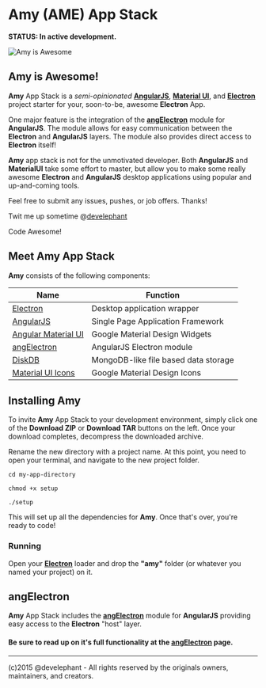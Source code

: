 # Amy (AME) App Stack

__STATUS: In active development.__

![Amy is Awesome](https://s3.amazonaws.com/electron-assets/amy-app-small.png)

## Amy is Awesome!

__Amy__ App Stack is a _semi-opinionated_ [__AngularJS__](http://angularjs.org), [__Material UI__](https://material.angularjs.org), and [__Electron__](http://electron.atom.io)  project starter for your, soon-to-be, awesome __Electron__ App.

One major feature is the integration of the [__angElectron__](https://github.com/develephant/ang-electron) module for __AngularJS__.  The module allows for easy communication between the __Electron__ and __AngularJS__ layers.  The module also provides direct access to __Electron__ itself!

__Amy__ app stack is not for the unmotivated developer.  Both __AngularJS__ and __MaterialUI__ take some effort to master, but allow you to make some really awesome __Electron__ and __AngularJS__ desktop applications using popular and up-and-coming tools.

Feel free to submit any issues, pushes, or job offers. Thanks!

Twit me up sometime @[develephant](http://twitter.com/develephant)

Code Awesome!


## Meet Amy App Stack

__Amy__ consists of the following components:

Name | Function
-----|---------
[Electron](http://electron.atom.io) | Desktop application wrapper
[AngularJS](http://angularjs.org) | Single Page Application Framework
[Angular Material UI](https://material.angularjs.org) | Google Material Design Widgets
[angElectron](https://github.com/develephant/ang-electron) | AngularJS Electron module
[DiskDB](https://www.npmjs.com/package/diskdb) | MongoDB-like file based data storage
[Material UI Icons](https://www.google.com/design/icons) | Google Material Design Icons

## Installing __Amy__

To invite __Amy__ App Stack to your development environment, simply click one of the __Download ZIP__ or __Download TAR__ buttons on the left. Once your download completes, decompress the downloaded archive.

Rename the new directory with a project name. At this point, you need to open your terminal, and navigate to the new project folder.

`cd my-app-directory`

`chmod +x setup`

`./setup`


This will set up all the dependencies for __Amy__. Once that's over, you're ready to code!


### Running

Open your [__Electron__](https://github.com/atom/electron/releases) loader and drop the __"amy"__ folder (or whatever you named your project) on it.

## angElectron

__Amy__ App Stack includes the [__angElectron__](https://github.com/develephant/ang-electron) module for __AngularJS__ providing easy access to the __Electron__ "host" layer.

#### Be sure to read up on it's full functionality at the [__angElectron__](https://github.com/develephant/ang-electron) page.

---

(c)2015 @develephant -
All rights reserved by the originals owners, maintainers, and creators.
